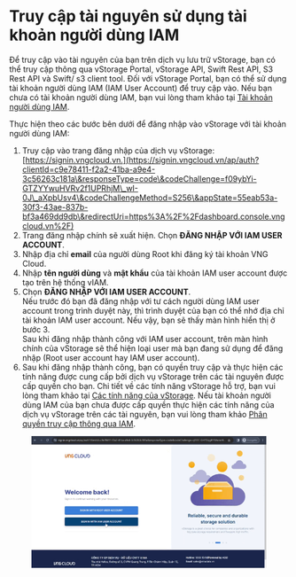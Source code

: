 # Truy cập tài nguyên sử dụng tài khoản người dùng IAM

Để truy cập vào tài nguyên của bạn trên dịch vụ lưu trữ vStorage, bạn có thể truy cập thông qua vStorage Portal, vStorage API, Swift Rest API, S3 Rest API và Swift/ s3 client tool. Đối với vStorage Portal, bạn có thể sử dụng tài khoản người dùng IAM (IAM User Account) để truy cập vào. Nếu bạn chưa có tài khoản người dùng IAM, bạn vui lòng tham khảo tại [Tài khoản người dùng IAM](https://docs.vngcloud.vn/pages/viewpage.action?pageId=59804422).

Thực hiện theo các bước bên dưới để đăng nhập vào vStorage với tài khoản người dùng IAM:

1. Truy cập vào trang đăng nhập của dịch vụ vStorage: [https://signin.vngcloud.vn.](https://signin.vngcloud.vn/ap/auth?clientId=c9e78411-f2a2-41ba-a9e4-3c56263c181a\&responseType=code\&codeChallenge=f09ybYi-GTZYYwuHVRv2f1UPRhjM\_wI-0J\_aXpbUsv4\&codeChallengeMethod=S256\&appState=55eab53a-30f3-43ae-837b-bf3a469dd9db\&redirectUri=https%3A%2F%2Fdashboard.console.vngcloud.vn%2F)
2. Trang đăng nhập chính sẽ xuất hiện. Chọn **ĐĂNG NHẬP VỚI IAM USER ACCOUNT**.
3. Nhập địa chỉ **email** của người dùng Root khi đăng ký tài khoản VNG Cloud.
4. Nhập **tên người dùng** và **mật khẩu** của tài khoản IAM user account được tạo trên hệ thống vIAM.
5. Chọn **ĐĂNG NHẬP VỚI IAM USER ACCOUNT**.\
   Nếu trước đó bạn đã đăng nhập với tư cách người dùng IAM user account trong trình duyệt này, thì trình duyệt của bạn có thể nhớ địa chỉ tài khoản IAM user account. Nếu vậy, bạn sẽ thấy màn hình hiển thị ở bước 3. \
   Sau khi đăng nhập thành công với IAM user account, trên màn hình chính của vStorage sẽ thể hiện loại user mà bạn đang sử dụng để đăng nhập (Root user account hay IAM user account).
6. Sau khi đăng nhập thành công, bạn có quyền truy cập và thực hiện các tính năng được cung cấp bởi dịch vụ vStorage trên các tài nguyên được cấp quyền cho bạn. Chi tiết về các tính năng vStorage hỗ trợ, bạn vui lòng tham khảo tại [Các tính năng của vStorage](https://docs.vngcloud.vn/pages/viewpage.action?pageId=49648407). Nếu tài khoản người dùng IAM của bạn chưa được cấp quyền thực hiện các tính năng của dịch vụ vStorage trên các tài nguyên, bạn vui lòng tham khảo [Phân quyền truy cập thông qua IAM](https://docs.vngcloud.vn/pages/viewpage.action?pageId=49648909).

<figure><img src="../../../../.gitbook/assets/Su_dung_IAM.gif" alt=""><figcaption></figcaption></figure>

